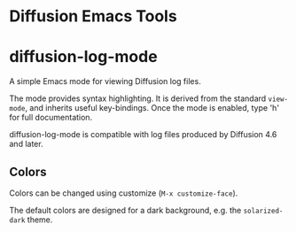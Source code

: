 Diffusion Emacs Tools
=====================

# diffusion-log-mode

A simple Emacs mode for viewing Diffusion log files.

The mode provides syntax highlighting. It is derived from the standard
`view-mode`, and inherits useful key-bindings. Once the mode is
enabled, type 'h' for full documentation.

diffusion-log-mode is compatible with log files produced by Diffusion
4.6 and later.

## Colors

Colors can be changed using customize (`M-x customize-face`).

The default colors are designed for a dark background, e.g. the
`solarized-dark` theme.
